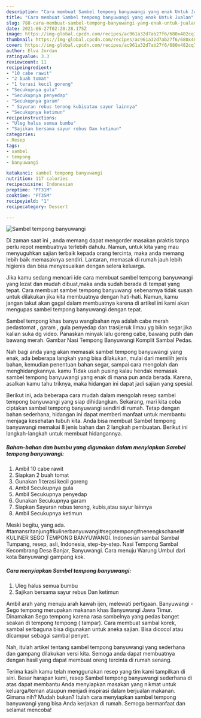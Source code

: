 ```yaml
---
description: "Cara membuat Sambel tempong banyuwangi yang enak Untuk Jualan"
title: "Cara membuat Sambel tempong banyuwangi yang enak Untuk Jualan"
slug: 788-cara-membuat-sambel-tempong-banyuwangi-yang-enak-untuk-jualan
date: 2021-06-27T02:20:28.175Z
image: https://img-global.cpcdn.com/recipes/ac961a32d7ab27f6/680x482cq70/sambel-tempong-banyuwangi-foto-resep-utama.jpg
thumbnail: https://img-global.cpcdn.com/recipes/ac961a32d7ab27f6/680x482cq70/sambel-tempong-banyuwangi-foto-resep-utama.jpg
cover: https://img-global.cpcdn.com/recipes/ac961a32d7ab27f6/680x482cq70/sambel-tempong-banyuwangi-foto-resep-utama.jpg
author: Elva Jordan
ratingvalue: 3.3
reviewcount: 11
recipeingredient:
- "10 cabe rawit"
- "2 buah tomat"
- "1 terasi kecil goreng"
- "Secukupnya gula"
- "Secukupnya penyedap"
- "Secukupnya garam"
- " Sayuran rebus terong kubisatau sayur lainnya"
- "Secukupnya ketimun"
recipeinstructions:
- "Uleg halus semua bumbu"
- "Sajikan bersama sayur rebus Dan ketimun"
categories:
- Resep
tags:
- sambel
- tempong
- banyuwangi

katakunci: sambel tempong banyuwangi 
nutrition: 117 calories
recipecuisine: Indonesian
preptime: "PT31M"
cooktime: "PT35M"
recipeyield: "1"
recipecategory: Dessert

---
```



![Sambel tempong banyuwangi](https://img-global.cpcdn.com/recipes/ac961a32d7ab27f6/680x482cq70/sambel-tempong-banyuwangi-foto-resep-utama.jpg)

Di zaman  saat ini , anda memang dapat mengorder masakan praktis tanpa perlu repot membuatnya terlebih dahulu. Namun, untuk kita yang mau menyuguhkan sajian terbaik kepada orang tercinta, maka anda memang lebih baik memasaknya sendiri. Lantaran, memasak di rumah jauh lebih higienis dan bisa menyesuaikan dengan selera keluarga.

Jika kamu sedang mencari ide cara membuat sambel tempong banyuwangi yang lezat dan mudah dibuat,maka anda sudah berada di tempat yang tepat. Cara membuat sambel tempong banyuwangi  sebenarnya tidak susah untuk dilakukan jika kita membuatnya dengan hati-hati. Namun, kamu jangan takut akan gagal dalam membuatnya 
karena di artikel ini kami akan mengupas sambel tempong banyuwangi dengan tepat.  

Sambel tempong khas banyu wangibahan nya adalah cabe merah pedastomat , garam , gula penyedap dan trasijeruk limau yg bikin segar.jika kalian suka dg video. Panaskan minyak lalu goreng cabe, bawang putih dan bawang merah. Gambar Nasi Tempong Banyuwangi Komplit Sambal Pedas.

Nah bagi anda yang akan memasak sambel tempong banyuwangi yang enak, ada beberapa langkah yang bisa dilakukan, mulai dari memilih jenis bahan, kemudian penentuan bahan segar, sampai cara mengolah dan menghidangkannya. kamu Tidak usah pusing kalau hendak memasak sambel tempong banyuwangi yang enak di mana pun anda berada. Karena, asalkan kamu  tahu triknya, maka hidangan ini dapat jadi sajian yang spesial.

Berikut ini, ada beberapa cara mudah dalam mengolah resep sambel tempong banyuwangi yang siap dihidangkan. Sekarang, mari kita coba ciptakan sambel tempong banyuwangi sendiri di rumah. Tetap dengan bahan sederhana, hidangan ini dapat memberi manfaat untuk membantu menjaga kesehatan tubuh kita. Anda bisa membuat Sambel tempong banyuwangi memakai 8 jenis bahan dan 2 langkah pembuatan. Berikut ini langkah-langkah untuk membuat hidangannya.

<!--inarticleads1-->

##### Bahan-bahan dan bumbu yang digunakan dalam menyiapkan Sambel tempong banyuwangi:

1. Ambil 10 cabe rawit
1. Siapkan 2 buah tomat
1. Gunakan 1 terasi kecil goreng
1. Ambil Secukupnya gula
1. Ambil Secukupnya penyedap
1. Gunakan Secukupnya garam
1. Siapkan  Sayuran rebus terong, kubis,atau sayur lainnya
1. Ambil Secukupnya ketimun


Meski begitu, yang ada. #tamansritanjung#kulinerbanyuwangi#segotempong#nenengkschanel# KULINER SEGO TEMPONG BANYUWANGI. Indonesian sambal Sambal Tumpang, resep, asli, Indonesia, step-by-step. Nasi Tempong Sambal Kecombrang Desa Banjar, Banyuwangi. Cara menuju Warung Umbul dari kota Banyuwangi gampang kok. 

<!--inarticleads2-->

##### Cara menyiapkan Sambel tempong banyuwangi:

1. Uleg halus semua bumbu
1. Sajikan bersama sayur rebus Dan ketimun


Ambil arah yang menuju arah kawah ijen, melewati pertigaan. Banyuwangi - Sego tempong merupakan makanan khas Banyuwangi Jawa Timur. Dinamakan Sego tempong karena rasa sambelnya yang pedas banget seakan di tempong tempong ( tampar). Cara membuat sambal korek, sambal serbaguna bisa digunakan untuk aneka sajian. Bisa dicocol atau dicampur sebagai sambal penyet. 

Nah, itulah artikel tentang  sambel tempong banyuwangi  yang sederhana dan gampang dilakukan versi kita. Semoga anda dapat membuatnya dengan hasil yang dapat membuat oreng tercinta di rumah senang. 

Terima kasih kamu telah menggunakan resep yang tim kami tampilkan di sini. Besar harapan kami, resep  Sambel tempong banyuwangi sederhana di atas dapat membantu Anda menyiapkan masakan yang nikmat untuk keluarga/teman ataupun menjadi inspirasi dalam berjualan makanan. Gimana nih? Mudah bukan? Itulah cara menyiapkan sambel tempong banyuwangi yang bisa Anda kerjakan di rumah. Semoga bermanfaat dan selamat mencoba!

